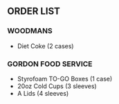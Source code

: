 ## ORDER LIST

### WOODMANS

- Diet Coke (2 cases)

### GORDON FOOD SERVICE

- Styrofoam TO-GO Boxes (1 case)
- 20oz Cold Cups (3 sleeves)
- A Lids (4 sleeves)
